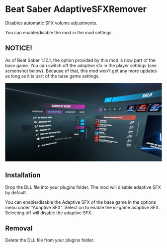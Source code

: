 # Beat Saber AdaptiveSFXRemover

Disables automatic SFX volume adjustments.

You can enable/disable the mod in the mod settings.

## NOTICE!
As of Beat Saber 1.12.1, the option provided by this mod is now part of the base game. You can switch off the adaptive sfx in the player settings (see screenshot below). Because of that, this mod won't get any more updates as long as it is part of the base game settings.

![Screenshot showing player settings](media/settings-adaptivesfx.png)

## Installation

Drop the DLL file into your plugins folder. The mod will disable adaptive SFX by default.

You can enable/disable the Adaptive SFX of the base game in the options menu under "Adaptive SFX". Select on to enable the in-game adaptive SFX. Selecting off will disable the adaptive SFX.

## Removal

Delete the DLL file from your plugins folder.
